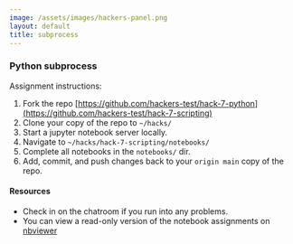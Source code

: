 ```yaml
---
image: /assets/images/hackers-panel.png
layout: default
title: subprocess
---
```



### Python subprocess
Assignment instructions:

1. Fork the repo [https://github.com/hackers-test/hack-7-python](https://github.com/hackers-test/hack-7-scripting)
2. Clone your copy of the repo to `~/hacks/`
3. Start a jupyter notebook server locally.
4. Navigate to `~/hacks/hack-7-scripting/notebooks/`
5. Complete all notebooks in the `notebooks/` dir.
6. Add, commit, and push changes back to your `origin main` copy of the repo.


#### Resources
- Check in on the chatroom if you run into any problems.
- You can view a read-only version of the notebook assignments on [nbviewer](https://nbviewer.jupyter.org/github/hackers-test/hack-7-scripting/tree/main/notebooks/)
